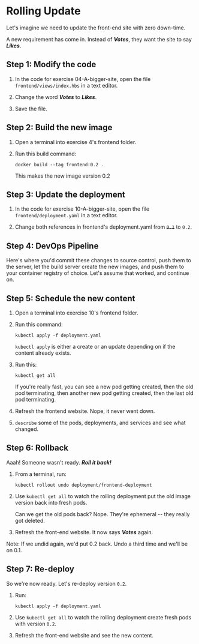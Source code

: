 Rolling Update
==============

Let's imagine we need to update the front-end site with zero down-time.

A new requirement has come in. Instead of ***Votes***, they want the site to say ***Likes***.


Step 1: Modify the code
------------------------

1. In the code for exercise 04-A-bigger-site, open the file `frontend/views/index.hbs` in a text editor.

2. Change the word ***Votes*** to ***Likes***.

3. Save the file.


Step 2: Build the new image
---------------------------

1. Open a terminal into exercise 4's frontend folder.

2. Run this build command:

   ```
   docker build --tag frontend:0.2 .
   ```

   This makes the new image version 0.2


Step 3: Update the deployment
-----------------------------

1. In the code for exercise 10-A-bigger-site, open the file `frontend/deployment.yaml` in a text editor.

2. Change both references in frontend's deployment.yaml from ~~`0.1`~~ to `0.2`.


Step 4: DevOps Pipeline
-----------------------

Here's where you'd commit these changes to source control, push them to the server, let the build server create the new images, and push them to your container registry of choice.  Let's assume that worked, and continue on.


Step 5: Schedule the new content
--------------------------------

1. Open a terminal into exercise 10's frontend folder.

2. Run this command:

   ```
   kubectl apply -f deployment.yaml
   ```

   `kubectl apply` is either a create or an update depending on if the content already exists.

3. Run this:

   ```
   kubectl get all
   ```

   If you're really fast, you can see a new pod getting created, then the old pod terminating, then another new pod getting created, then the last old pod terminating.

4. Refresh the frontend website.  Nope, it never went down.

5. `describe` some of the pods, deployments, and services and see what changed.


Step 6: Rollback
----------------

Aaah!  Someone wasn't ready.  ***Roll it back!***

1. From a terminal, run:

   ```
   kubectl rollout undo deployment/frontend-deployment
   ```

2. Use `kubectl get all` to watch the rolling deployment put the old image version back into fresh pods.

   Can we get the old pods back?  Nope.  They're ephemeral -- they really got deleted.

3. Refresh the front-end website.  It now says ***Votes*** again.

Note:  If we undid again, we'd put 0.2 back.  Undo a third time and we'll be on 0.1.


Step 7: Re-deploy
-----------------

So we're now ready.  Let's re-deploy version `0.2`.

1. Run:

   ```
   kubectl apply -f deployment.yaml
   ```

2. Use `kubectl get all` to watch the rolling deployment create fresh pods with version `0.2`.

3. Refresh the front-end website and see the new content.
